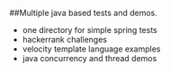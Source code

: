 

##Multiple java based tests and demos. 

* one directory for simple spring tests
* hackerrank challenges
* velocity template language examples 
* java concurrency and thread demos
	
